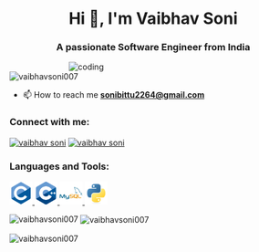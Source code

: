 <h1 align="center">Hi 👋, I'm Vaibhav Soni</h1>
<h3 align="center">A passionate Software Engineer from India</h3>

<img align="right" alt="coding" width="400" src="https://user-images.githubusercontent.com/55389276/140866485-8fb1c876-9a8f-4d6a-98dc-08c4981eaf70.gif">

<p align="left"> <img src="https://komarev.com/ghpvc/?username=vaibhavsoni007&label=Profile%20views&color=0e75b6&style=flat" alt="vaibhavsoni007" /> </p>

- 📫 How to reach me **sonibittu2264@gmail.com**

<h3 align="left">Connect with me:</h3>
<p align="left">
<a href="https://linkedin.com/in/vaibhav soni" target="blank"><img align="center" src="https://raw.githubusercontent.com/rahuldkjain/github-profile-readme-generator/master/src/images/icons/Social/linked-in-alt.svg" alt="vaibhav soni" height="30" width="40" /></a>
<a href="https://instagram.com/vaibhav soni" target="blank"><img align="center" src="https://raw.githubusercontent.com/rahuldkjain/github-profile-readme-generator/master/src/images/icons/Social/instagram.svg" alt="vaibhav soni" height="30" width="40" /></a>
</p>

<h3 align="left">Languages and Tools:</h3>
<p align="left"> <a href="https://www.cprogramming.com/" target="_blank" rel="noreferrer"> <img src="https://raw.githubusercontent.com/devicons/devicon/master/icons/c/c-original.svg" alt="c" width="40" height="40"/> </a> <a href="https://www.w3schools.com/cpp/" target="_blank" rel="noreferrer"> <img src="https://raw.githubusercontent.com/devicons/devicon/master/icons/cplusplus/cplusplus-original.svg" alt="cplusplus" width="40" height="40"/> </a> <a href="https://www.mysql.com/" target="_blank" rel="noreferrer"> <img src="https://raw.githubusercontent.com/devicons/devicon/master/icons/mysql/mysql-original-wordmark.svg" alt="mysql" width="40" height="40"/> </a> <a href="https://www.python.org" target="_blank" rel="noreferrer"> <img src="https://raw.githubusercontent.com/devicons/devicon/master/icons/python/python-original.svg" alt="python" width="40" height="40"/> </a> </p>

<p><img align="left" src="https://github-readme-stats.vercel.app/api/top-langs?username=vaibhavsoni007&show_icons=true&locale=en&layout=compact" alt="vaibhavsoni007" /></p>

<p>&nbsp;<img align="center" src="https://github-readme-stats.vercel.app/api?username=vaibhavsoni007&show_icons=true&locale=en" alt="vaibhavsoni007" /></p>

<p><img align="center" src="https://github-readme-streak-stats.herokuapp.com/?user=vaibhavsoni007&" alt="vaibhavsoni007" /></p>
